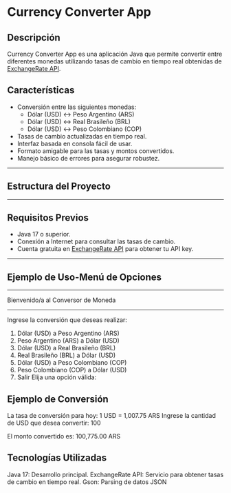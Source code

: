 # Currency Converter App

## Descripción

Currency Converter App es una aplicación Java que permite convertir entre diferentes monedas utilizando tasas de cambio en tiempo real obtenidas
de [ExchangeRate API](https://www.exchangerate-api.com/). 

## Características

- Conversión entre las siguientes monedas:
  - Dólar (USD) ↔ Peso Argentino (ARS)
  - Dólar (USD) ↔ Real Brasileño (BRL)
  - Dólar (USD) ↔ Peso Colombiano (COP)
- Tasas de cambio actualizadas en tiempo real.
- Interfaz basada en consola fácil de usar.
- Formato amigable para las tasas y montos convertidos.
- Manejo básico de errores para asegurar robustez.

---

## Estructura del Proyecto


---

## Requisitos Previos

- Java 17 o superior.
- Conexión a Internet para consultar las tasas de cambio.
- Cuenta gratuita en [ExchangeRate API](https://www.exchangerate-api.com/) para obtener tu API key.

---

## Ejemplo de Uso-Menú de Opciones
******************************************
   Bienvenido/a al Conversor de Moneda    
******************************************

Ingrese la conversión que deseas realizar:
1) Dólar (USD) a Peso Argentino (ARS)
2) Peso Argentino (ARS) a Dólar (USD)
3) Dólar (USD) a Real Brasileño (BRL)
4) Real Brasileño (BRL) a Dólar (USD)
5) Dólar (USD) a Peso Colombiano (COP)
6) Peso Colombiano (COP) a Dólar (USD)
7) Salir
Elija una opción válida: 

## Ejemplo de Conversión
La tasa de conversión para hoy:
1 USD = 1,007.75 ARS
Ingrese la cantidad de USD que desea convertir: 100

El monto convertido es: 100,775.00 ARS

## Tecnologías Utilizadas
Java 17: Desarrollo principal.
ExchangeRate API: Servicio para obtener tasas de cambio en tiempo real.
Gson: Parsing de datos JSON
